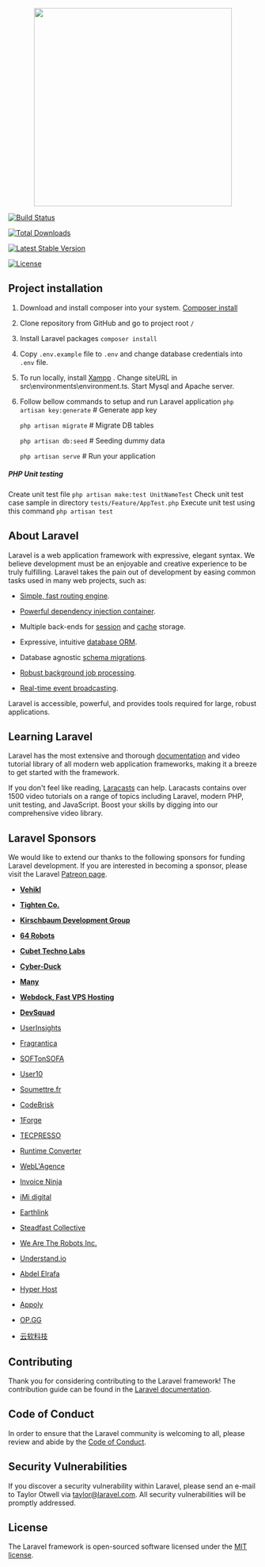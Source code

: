 
<p  align="center"><img  src="https://res.cloudinary.com/dtfbvvkyp/image/upload/v1566331377/laravel-logolockup-cmyk-red.svg"  width="400"></p>

  

<p  align="center">

<a  href="https://travis-ci.org/laravel/framework"><img  src="https://travis-ci.org/laravel/framework.svg"  alt="Build Status"></a>

<a  href="https://packagist.org/packages/laravel/framework"><img  src="https://poser.pugx.org/laravel/framework/d/total.svg"  alt="Total Downloads"></a>

<a  href="https://packagist.org/packages/laravel/framework"><img  src="https://poser.pugx.org/laravel/framework/v/stable.svg"  alt="Latest Stable Version"></a>

<a  href="https://packagist.org/packages/laravel/framework"><img  src="https://poser.pugx.org/laravel/framework/license.svg"  alt="License"></a>

</p>

## Project installation

1. Download and install composer into your system. [Composer install](https://getcomposer.org/download)

2. Clone repository from GitHub and go to project root `/`
3. Install Laravel packages `composer install`
4. Copy `.env.example` file to `.env` and change database credentials into `.env` file.
5. To run locally, install [Xampp](https://www.apachefriends.org/download.html) . Change siteURL in src\environments\environment.ts.
   Start Mysql and Apache server.
6. Follow bellow commands to setup and run Laravel application 
	`php artisan key:generate` # Generate app key
    
	`php artisan migrate` # Migrate DB tables
    
	`php artisan db:seed` # Seeding dummy data
    
	`php artisan serve` # Run your application

##### PHP Unit testing
Create unit test file `php artisan make:test UnitNameTest`
Check unit test case sample in directory `tests/Feature/AppTest.php`
Execute unit test using this command `php artisan test`

## About Laravel
Laravel is a web application framework with expressive, elegant syntax. We believe development must be an enjoyable and creative experience to be truly fulfilling. Laravel takes the pain out of development by easing common tasks used in many web projects, such as:

  

-  [Simple, fast routing engine](https://laravel.com/docs/routing).

-  [Powerful dependency injection container](https://laravel.com/docs/container).

- Multiple back-ends for [session](https://laravel.com/docs/session) and [cache](https://laravel.com/docs/cache) storage.

- Expressive, intuitive [database ORM](https://laravel.com/docs/eloquent).

- Database agnostic [schema migrations](https://laravel.com/docs/migrations).

-  [Robust background job processing](https://laravel.com/docs/queues).

-  [Real-time event broadcasting](https://laravel.com/docs/broadcasting).

  

Laravel is accessible, powerful, and provides tools required for large, robust applications.

  

## Learning Laravel

  

Laravel has the most extensive and thorough [documentation](https://laravel.com/docs) and video tutorial library of all modern web application frameworks, making it a breeze to get started with the framework.

  

If you don't feel like reading, [Laracasts](https://laracasts.com) can help. Laracasts contains over 1500 video tutorials on a range of topics including Laravel, modern PHP, unit testing, and JavaScript. Boost your skills by digging into our comprehensive video library.

  

## Laravel Sponsors

  

We would like to extend our thanks to the following sponsors for funding Laravel development. If you are interested in becoming a sponsor, please visit the Laravel [Patreon page](https://patreon.com/taylorotwell).

  

-  **[Vehikl](https://vehikl.com/)**

-  **[Tighten Co.](https://tighten.co)**

-  **[Kirschbaum Development Group](https://kirschbaumdevelopment.com)**

-  **[64 Robots](https://64robots.com)**

-  **[Cubet Techno Labs](https://cubettech.com)**

-  **[Cyber-Duck](https://cyber-duck.co.uk)**

-  **[Many](https://www.many.co.uk)**

-  **[Webdock, Fast VPS Hosting](https://www.webdock.io/en)**

-  **[DevSquad](https://devsquad.com)**

-  [UserInsights](https://userinsights.com)

-  [Fragrantica](https://www.fragrantica.com)

-  [SOFTonSOFA](https://softonsofa.com/)

-  [User10](https://user10.com)

-  [Soumettre.fr](https://soumettre.fr/)

-  [CodeBrisk](https://codebrisk.com)

-  [1Forge](https://1forge.com)

-  [TECPRESSO](https://tecpresso.co.jp/)

-  [Runtime Converter](http://runtimeconverter.com/)

-  [WebL'Agence](https://weblagence.com/)

-  [Invoice Ninja](https://www.invoiceninja.com)

-  [iMi digital](https://www.imi-digital.de/)

-  [Earthlink](https://www.earthlink.ro/)

-  [Steadfast Collective](https://steadfastcollective.com/)

-  [We Are The Robots Inc.](https://watr.mx/)

-  [Understand.io](https://www.understand.io/)

-  [Abdel Elrafa](https://abdelelrafa.com)

-  [Hyper Host](https://hyper.host)

-  [Appoly](https://www.appoly.co.uk)

-  [OP.GG](https://op.gg)

-  [云软科技](http://www.yunruan.ltd/)

  

## Contributing

  

Thank you for considering contributing to the Laravel framework! The contribution guide can be found in the [Laravel documentation](https://laravel.com/docs/contributions).

  

## Code of Conduct

  

In order to ensure that the Laravel community is welcoming to all, please review and abide by the [Code of Conduct](https://laravel.com/docs/contributions#code-of-conduct).

  

## Security Vulnerabilities

  

If you discover a security vulnerability within Laravel, please send an e-mail to Taylor Otwell via [taylor@laravel.com](mailto:taylor@laravel.com). All security vulnerabilities will be promptly addressed.

  

## License

  

The Laravel framework is open-sourced software licensed under the [MIT license](https://opensource.org/licenses/MIT).
